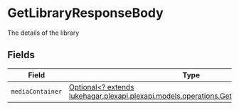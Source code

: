 # GetLibraryResponseBody

The details of the library


## Fields

| Field                                                                                                                                           | Type                                                                                                                                            | Required                                                                                                                                        | Description                                                                                                                                     |
| ----------------------------------------------------------------------------------------------------------------------------------------------- | ----------------------------------------------------------------------------------------------------------------------------------------------- | ----------------------------------------------------------------------------------------------------------------------------------------------- | ----------------------------------------------------------------------------------------------------------------------------------------------- |
| `mediaContainer`                                                                                                                                | [Optional<? extends lukehagar.plexapi.plexapi.models.operations.GetLibraryMediaContainer>](../../models/operations/GetLibraryMediaContainer.md) | :heavy_minus_sign:                                                                                                                              | N/A                                                                                                                                             |